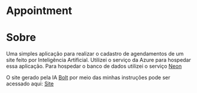 # Appointment

# Sobre
Uma simples aplicação para realizar o cadastro de agendamentos de um site feito por Inteligência Artificial.
Utilizei o serviço da Azure para hospedar essa aplicação.
Para hospedar o banco de dados utilizei o serviço [Neon](https://neon.tech/)

O site gerado pela IA [Bolt](https://bolt.new/) por meio das minhas instruções pode ser acessado aqui: [Site](https://boisterous-salmiakki-4ba650.netlify.app/)

